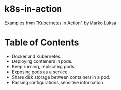 # k8s-in-action
Examples from ["Kubernetes in Action"](https://www.manning.com/books/kubernetes-in-action) by Marko Luksa


# Table of Contents
- Docker and Kubernetes.
- Deploying containers in pods.
- Keep running, replicating pods.
- Exposing pods as a service.
- Share disk storage between containers in a pod.
- Passing configurations, sensitive information
